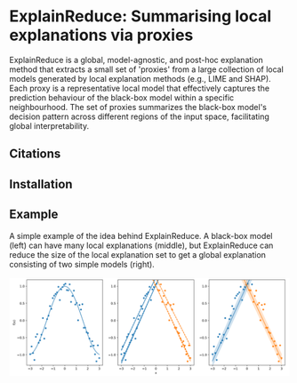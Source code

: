 # ExplainReduce: Summarising local explanations via proxies
ExplainReduce is a global, model-agnostic, and post-hoc explanation method that extracts a small set of 'proxies' from a large collection of local models generated by local explanation methods (e.g., LIME and SHAP). Each proxy is a representative local model that effectively captures the prediction behaviour of the black-box model within a specific neighbourhood. The set of proxies summarizes the black-box model's decision pattern across different regions of the input space, facilitating global interpretability.
## Citations
## Installation
## Example
A simple example of the idea behind ExplainReduce. A black-box model (left) can have many local explanations (middle), but ExplainReduce can reduce the size of the local explanation set to get a global explanation consisting of two simple models (right).
<br><br>
<img src="figures/pyramid_example.PNG" alt="Example of using ExplainReduce" width="700">

